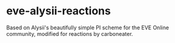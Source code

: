 # eve-alysii-reactions
Based on Alysii's beautifully simple PI scheme for the EVE Online community, modified for reactions by carboneater.
